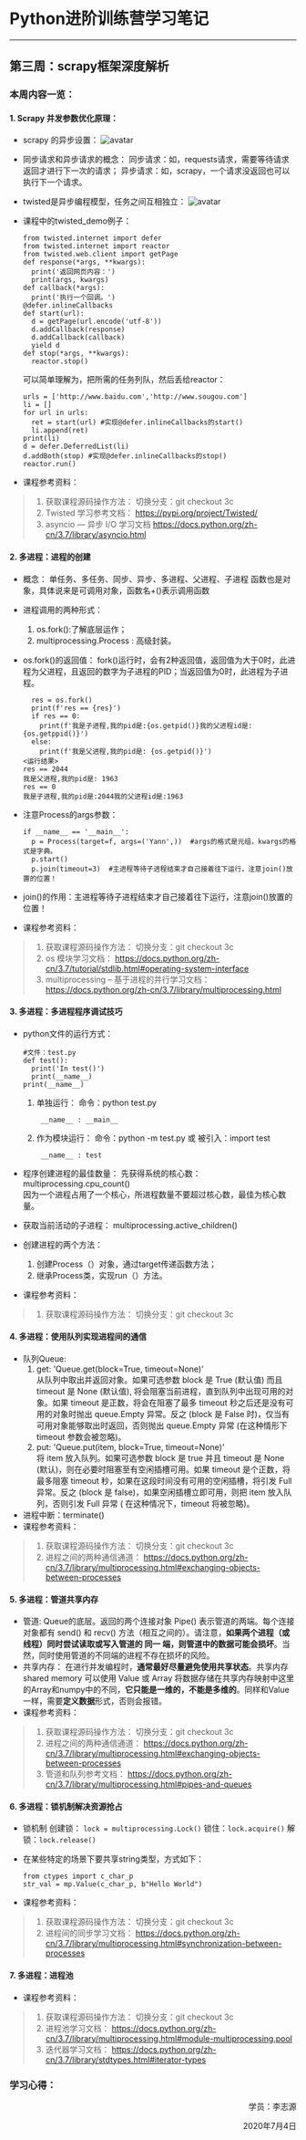 # Python进阶训练营学习笔记
---
## 第三周：scrapy框架深度解析
### **本周内容一览：**
#### 1. Scrapy 并发参数优化原理：
* scrapy 的异步设置：
  ![avatar](./note_images/note_1.png)
* 同步请求和异步请求的概念：
  同步请求：如，requests请求，需要等待请求返回才进行下一次的请求；
  异步请求：如，scrapy，一个请求没返回也可以执行下一个请求。
* twisted是异步编程模型，任务之间互相独立：
  ![avatar](./note_images/note_2.png)
* 课程中的twisted_demo例子：
  
      from twisted.internet import defer
      from twisted.internet import reactor
      from twisted.web.client import getPage
      def response(*args, **kwargs):
        print('返回网页内容：')
        print(args, kwargs)
      def callback(*args):
        print('执行一个回调。')
      @defer.inlineCallbacks
      def start(url):
        d = getPage(url.encode('utf-8'))
        d.addCallback(response)
        d.addCallback(callback)
        yield d
      def stop(*args, **kwargs):
        reactor.stop()
  可以简单理解为，把所需的任务列队，然后丢给reactor：

      urls = ['http://www.baidu.com','http://www.sougou.com']
      li = []
      for url in urls:
        ret = start(url) #实现@defer.inlineCallbacks的start()
        li.append(ret)
      print(li)
      d = defer.DeferredList(li)
      d.addBoth(stop) #实现@defer.inlineCallbacks的stop()
      reactor.run()
* 课程参考资料：   
>1. 获取课程源码操作方法：
切换分支：git checkout 3c
>2. Twisted 学习参考文档：
https://pypi.org/project/Twisted/
>3. asyncio — 异步 I/O 学习文档
https://docs.python.org/zh-cn/3.7/library/asyncio.html

#### 2. 多进程：进程的创建
* 概念：
  单任务、多任务、同步、异步、多进程、父进程、子进程
  函数也是对象，具体说来是可调用对象，函数名+()表示调用函数
* 进程调用的两种形式：  
  1. os.fork():了解底层运作；
  2. multiprocessing.Process : 高级封装。
* os.fork()的返回值：
  fork()运行时，会有2种返回值，返回值为大于0时，此进程为父进程，且返回的数字为子进程的PID；当返回值为0时，此进程为子进程。

        res = os.fork()
        print(f'res == {res}')
        if res == 0:
          print(f'我是子进程,我的pid是:{os.getpid()}我的父进程id是:{os.getppid()}')
        else:
          print(f'我是父进程,我的pid是: {os.getpid()}')
      <运行结果>
      res == 2044
      我是父进程,我的pid是: 1963
      res == 0
      我是子进程,我的pid是:2044我的父进程id是:1963
* 注意Process的args参数：
  
      if __name__ == '__main__':
        p = Process(target=f, args=('Yann',))  #args的格式是元组，kwargs的格式是字典。
        p.start()
        p.join(timeout=3)  #主进程等待子进程结束才自己接着往下运行，注意join()放置的位置！
* join()的作用：主进程等待子进程结束才自己接着往下运行，注意join()放置的位置！
* 课程参考资料：
>1. 获取课程源码操作方法：
切换分支：git checkout 3c
>2. os 模块学习文档：
https://docs.python.org/zh-cn/3.7/tutorial/stdlib.html#operating-system-interface
>3. multiprocessing – 基于进程的并行学习文档： https://docs.python.org/zh-cn/3.7/library/multiprocessing.html 

#### 3. 多进程：多进程程序调试技巧
* python文件的运行方式：
  
      #文件：test.py
      def test():
        print('In test()')
        print(__name__)
      print(__name__)
  1. 单独运行：
     命令：python test.py

          __name__ : __main__
  2. 作为模块运行：
     命令：python -m test.py 或 被引入：import test

          __name__ : test
* 程序创建进程的最佳数量：
  先获得系统的核心数：multiprocessing.cpu_count()   
  因为一个进程占用了一个核心，所进程数量不要超过核心数，最佳为核心数量。    
* 获取当前活动的子进程： multiprocessing.active_children()
* 创建进程的两个方法：
  1. 创建Process（）对象，通过target传递函数方法；
  2. 继承Process类，实现run（）方法。
* 课程参考资料：
>1. 获取课程源码操作方法：
切换分支：git checkout 3c

#### 4. 多进程：使用队列实现进程间的通信
* 队列Queue:
  1. get:  'Queue.get(block=True, timeout=None)'  
   从队列中取出并返回对象。如果可选参数 block 是 True (默认值) 而且 timeout 是 None (默认值), 将会阻塞当前进程，直到队列中出现可用的对象。如果 timeout 是正数，将会在阻塞了最多 timeout 秒之后还是没有可用的对象时抛出 queue.Empty 异常。反之 (block 是 False 时)，仅当有可用对象能够取出时返回，否则抛出 queue.Empty 异常 (在这种情形下 timeout 参数会被忽略)。
  2. put:  'Queue.put(item, block=True, timeout=None)'  
   将 item 放入队列。如果可选参数 block 是 true 并且 timeout 是 None (默认)，则在必要时阻塞至有空闲插槽可用。如果 timeout 是个正数，将最多阻塞 timeout 秒，如果在这段时间没有可用的空闲插槽，将引发 Full 异常。反之 (block 是 false)，如果空闲插槽立即可用，则把 item 放入队列，否则引发 Full 异常 ( 在这种情况下，timeout 将被忽略)。
* 进程中断：terminate()
* 课程参考资料：
>1. 获取课程源码操作方法：
切换分支：git checkout 3c
>2. 进程之间的两种通信通道：
https://docs.python.org/zh-cn/3.7/library/multiprocessing.html#exchanging-objects-between-processes

#### 5. 多进程：管道共享内存
* 管道:
  Queue的底层。返回的两个连接对象 Pipe() 表示管道的两端。每个连接对象都有 send() 和 recv() 方法（相互之间的）。请注意，**如果两个进程（或线程）同时尝试读取或写入管道的 同一 端，则管道中的数据可能会损坏**。当然，同时使用管道的不同端的进程不存在损坏的风险。
* 共享内存：
  在进行并发编程时，**通常最好尽量避免使用共享状态**。共享内存 shared memory 可以使用 Value 或 Array 将数据存储在共享内存映射中这里的Array和numpy中的不同，**它只能是一维的，不能是多维的**。同样和Value 一样，需要**定义数据**形式，否则会报错。
* 课程参考资料：
>1. 获取课程源码操作方法：
切换分支：git checkout 3c
>2. 进程之间的两种通信通道：
https://docs.python.org/zh-cn/3.7/library/multiprocessing.html#exchanging-objects-between-processes
>3. 管道和队列参考文档：
https://docs.python.org/zh-cn/3.7/library/multiprocessing.html#pipes-and-queues

#### 6. 多进程：锁机制解决资源抢占
* 锁机制
  创建锁： `lock = multiprocessing.Lock()`
  锁住：`lock.acquire()`
  解锁：`lock.release()` 
* 在某些特定的场景下要共享string类型，方式如下：
  
      from ctypes import c_char_p
      str_val = mp.Value(c_char_p, b"Hello World")
* 课程参考资料：
>1. 获取课程源码操作方法：
切换分支：git checkout 3c
>2. 进程间的同步学习文档：
https://docs.python.org/zh-cn/3.7/library/multiprocessing.html#synchronization-between-processes

#### 7. 多进程：进程池


* 课程参考资料：
>1. 获取课程源码操作方法：
切换分支：git checkout 3c
>2. 进程池学习文档：
https://docs.python.org/zh-cn/3.7/library/multiprocessing.html#module-multiprocessing.pool
>3. 迭代器学习文档：
https://docs.python.org/zh-cn/3.7/library/stdtypes.html#iterator-types
### **学习心得：**



<p align="right">学员：李志源</p>
<p align="right">2020年7月4日</p>
